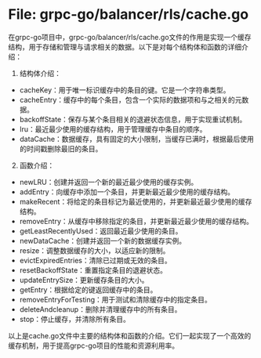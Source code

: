 # File: grpc-go/balancer/rls/cache.go

在grpc-go项目中，grpc-go/balancer/rls/cache.go文件的作用是实现一个缓存结构，用于存储和管理与请求相关的数据。以下是对每个结构体和函数的详细介绍：

1. 结构体介绍：
- cacheKey：用于唯一标识缓存中的条目的键。它是一个字符串类型。
- cacheEntry：缓存中的每个条目，包含一个实际的数据项和与之相关的元数据。
- backoffState：保存与某个条目相关的退避状态信息，用于实现重试机制。
- lru：最近最少使用的缓存结构，用于管理缓存中条目的顺序。
- dataCache：数据缓存，具有固定的大小限制，当缓存已满时，根据最后使用的时间戳删除最旧的条目。

2. 函数介绍：
- newLRU：创建并返回一个新的最近最少使用的缓存实例。
- addEntry：向缓存中添加一个条目，并更新最近最少使用的缓存结构。
- makeRecent：将给定的条目标记为最近使用的，并更新最近最少使用的缓存结构。
- removeEntry：从缓存中移除指定的条目，并更新最近最少使用的缓存结构。
- getLeastRecentlyUsed：返回最近最少使用的条目。
- newDataCache：创建并返回一个新的数据缓存实例。
- resize：调整数据缓存的大小，以适应新的限制。
- evictExpiredEntries：清除已过期或无效的条目。
- resetBackoffState：重置指定条目的退避状态。
- updateEntrySize：更新缓存条目的大小。
- getEntry：根据给定的键返回缓存中的条目。
- removeEntryForTesting：用于测试和清除缓存中的指定条目。
- deleteAndcleanup：删除并清理缓存中的所有条目。
- stop：停止缓存，并清除所有条目。

以上是cache.go文件中主要的结构体和函数的介绍。它们一起实现了一个高效的缓存机制，用于提高grpc-go项目的性能和资源利用率。

